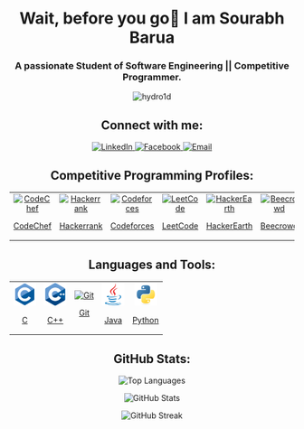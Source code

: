 <h1 align="center">Wait, before you go👀 I am Sourabh Barua</h1>
<h3 align="center">A passionate Student of Software Engineering || Competitive Programmer.</h3>

<p align="center">
  <img src="https://komarev.com/ghpvc/?username=hydro1d&label=Profile%20views&color=0e75b6&style=flat" alt="hydro1d" />
</p>

<h2 align="center">Connect with me:</h2>
<p align="center">
  <a href="https://linkedin.com/in/sourabh-barua-025417291" target="blank">
    <img src="https://raw.githubusercontent.com/rahuldkjain/github-profile-readme-generator/master/src/images/icons/Social/linked-in-alt.svg" alt="LinkedIn" height="30" width="30" />
  </a>
  <a href="https://fb.com/sourabh.ananyo31" target="blank">
    <img src="https://raw.githubusercontent.com/rahuldkjain/github-profile-readme-generator/master/src/images/icons/Social/facebook.svg" alt="Facebook" height="30" width="30" />
  </a>
  <a href="mailto:gghydroid@gmail.com">
    <img src="https://img.shields.io/badge/Email-gghydroid@gmail.com-blue" alt="Email" />
  </a>
</p>

<h2 align="center">Competitive Programming Profiles:</h2>
<table align="center">
  <tr>
    <td align="center">
      <a href="https://www.codechef.com/users/sourabh31_swe" target="blank">
        <img src="https://cdn.jsdelivr.net/npm/simple-icons@3.1.0/icons/codechef.svg" alt="CodeChef" height="40" width="40" />
        <p>CodeChef</p>
      </a>
    </td>
    <td align="center">
      <a href="https://www.hackerrank.com/sourabh_31" target="blank">
        <img src="https://raw.githubusercontent.com/rahuldkjain/github-profile-readme-generator/master/src/images/icons/Social/hackerrank.svg" alt="Hackerrank" height="40" width="40" />
        <p>Hackerrank</p>
      </a>
    </td>
    <td align="center">
      <a href="https://codeforces.com/profile/sourabh31" target="blank">
        <img src="https://raw.githubusercontent.com/rahuldkjain/github-profile-readme-generator/master/src/images/icons/Social/codeforces.svg" alt="Codeforces" height="40" width="40" />
        <p>Codeforces</p>
      </a>
    </td>
    <td align="center">
      <a href="https://www.leetcode.com/sourabh1299" target="blank">
        <img src="https://raw.githubusercontent.com/rahuldkjain/github-profile-readme-generator/master/src/images/icons/Social/leet-code.svg" alt="LeetCode" height="40" width="40" />
        <p>LeetCode</p>
      </a>
    </td>
    <td align="center">
      <a href="https://www.hackerearth.com/sourabh_swe" target="blank">
        <img src="https://raw.githubusercontent.com/rahuldkjain/github-profile-readme-generator/master/src/images/icons/Social/hackerearth.svg" alt="HackerEarth" height="40" width="40" />
        <p>HackerEarth</p>
      </a>
    </td>
    <td align="center">
      <a href="https://judge.beecrowd.com/en/profile/945765" target="blank">
        <img src="https://th.bing.com/th/id/OIP.0f0Y7eOLloA2wPeEEZ5hMAHaHa?rs=1&pid=ImgDetMain" alt="Beecrowd" height="40" width="40" />
        <p>Beecrowd</p>
      </a>
    </td>
  </tr>
</table>

<h2 align="center">Languages and Tools:</h2>
<table align="center">
  <tr>
    <td align="center">
      <a href="https://www.cprogramming.com/" target="_blank" rel="noreferrer">
        <img src="https://raw.githubusercontent.com/devicons/devicon/master/icons/c/c-original.svg" alt="C" width="40" height="40" />
        <p>C</p>
      </a>
    </td>
    <td align="center">
      <a href="https://www.w3schools.com/cpp/" target="_blank" rel="noreferrer">
        <img src="https://raw.githubusercontent.com/devicons/devicon/master/icons/cplusplus/cplusplus-original.svg" alt="C++" width="40" height="40" />
        <p>C++</p>
      </a>
    </td>
    <td align="center">
      <a href="https://git-scm.com/" target="_blank" rel="noreferrer">
        <img src="https://www.vectorlogo.zone/logos/git-scm/git-scm-icon.svg" alt="Git" width="40" height="40" />
        <p>Git</p>
      </a>
    </td>
    <td align="center">
      <a href="https://www.java.com" target="_blank" rel="noreferrer">
        <img src="https://raw.githubusercontent.com/devicons/devicon/master/icons/java/java-original.svg" alt="Java" width="40" height="40" />
        <p>Java</p>
      </a>
    </td>
    <td align="center">
      <a href="https://www.python.org" target="_blank" rel="noreferrer">
        <img src="https://raw.githubusercontent.com/devicons/devicon/master/icons/python/python-original.svg" alt="Python" width="40" height="40" />
        <p>Python</p>
      </a>
    </td>
  </tr>
</table>

<h2 align="center">GitHub Stats:</h2>
<p align="center">
  <img src="https://github-readme-stats.vercel.app/api/top-langs?username=hydro1d&show_icons=true&locale=en&layout=compact" alt="Top Languages" />
</p>
<p align="center">
  <img src="https://github-readme-stats.vercel.app/api?username=hydro1d&show_icons=true&locale=en" alt="GitHub Stats" />
</p>
<p align="center">
  <img src="https://github-readme-streak-stats.herokuapp.com/?user=hydro1d&" alt="GitHub Streak" />
</p>
